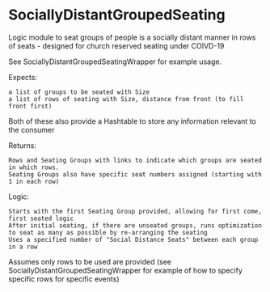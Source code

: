 # SociallyDistantGroupedSeating
Logic module to seat groups of people is a socially distant manner in rows of seats - designed for church reserved seating under COIVD-19

See SociallyDistantGroupedSeatingWrapper for example usage.


Expects:

    a list of groups to be seated with Size 
    a list of rows of seating with Size, distance from front (to fill front first)
  
  Both of these also provide a Hashtable to store any information relevant to the consumer
  

Returns:

    Rows and Seating Groups with links to indicate which groups are seated in which rows.  
    Seating Groups also have specific seat numbers assigned (starting with 1 in each row)
  

Logic:

    Starts with the first Seating Group provided, allowing for first come, first seated logic
    After initial seating, if there are unseated groups, runs optimization to seat as many as possible by re-arranging the seating
    Uses a specified number of "Social Distance Seats" between each group in a row
  
  
  Assumes only rows to be used are provided (see SociallyDistantGroupedSeatingWrapper for example of how to specify specific rows for specific events)
